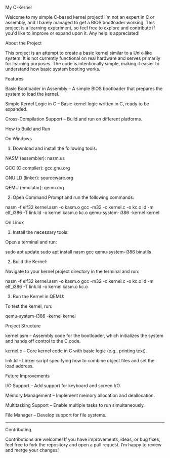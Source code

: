 
My C-Kernel

Welcome to my simple C-based kernel project! I’m not an expert in C or assembly, and I barely managed to get a BIOS bootloader working. This project is a learning experiment, so feel free to explore and contribute if you'd like to improve or expand upon it. Any help is appreciated!

About the Project

This project is an attempt to create a basic kernel similar to a Unix-like system. It is not currently functional on real hardware and serves primarily for learning purposes. The code is intentionally simple, making it easier to understand how basic system booting works.

Features

Basic Bootloader in Assembly – A simple BIOS bootloader that prepares the system to load the kernel.

Simple Kernel Logic in C – Basic kernel logic written in C, ready to be expanded.

Cross-Compilation Support – Build and run on different platforms.


How to Build and Run

On Windows

1. Download and install the following tools:

NASM (assembler): nasm.us

GCC (C compiler): gcc.gnu.org

GNU LD (linker): sourceware.org

QEMU (emulator): qemu.org



2. Open Command Prompt and run the following commands:

nasm -f elf32 kernel.asm -o kasm.o
gcc -m32 -c kernel.c -o kc.o
ld -m elf_i386 -T link.ld -o kernel kasm.o kc.o
qemu-system-i386 -kernel kernel



On Linux

1. Install the necessary tools:

Open a terminal and run:

sudo apt update
sudo apt install nasm gcc qemu-system-i386 binutils


2. Build the Kernel:

Navigate to your kernel project directory in the terminal and run:

nasm -f elf32 kernel.asm -o kasm.o
gcc -m32 -c kernel.c -o kc.o
ld -m elf_i386 -T link.ld -o kernel kasm.o kc.o


3. Run the Kernel in QEMU:

To test the kernel, run:

qemu-system-i386 -kernel kernel



Project Structure

kernel.asm – Assembly code for the bootloader, which initializes the system and hands off control to the C code.

kernel.c – Core kernel code in C with basic logic (e.g., printing text).

link.ld – Linker script specifying how to combine object files and set the load address.


Future Improvements

I/O Support – Add support for keyboard and screen I/O.

Memory Management – Implement memory allocation and deallocation.

Multitasking Support – Enable multiple tasks to run simultaneously.

File Manager – Develop support for file systems.



---

Contributing

Contributions are welcome! If you have improvements, ideas, or bug fixes, feel free to fork the repository and open a pull request. I’m happy to review and merge your changes!
